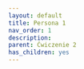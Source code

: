 ```yaml
---
layout: default
title: Persona 1
nav_order: 1
description: 
parent: Ćwiczenie 2
has_children: yes
---
```



